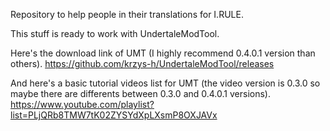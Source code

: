 Repository to help people in their translations for I.RULE.


This stuff is ready to work with UndertaleModTool.

Here's the download link of UMT (I highly recommend 0.4.0.1 version than others). https://github.com/krzys-h/UndertaleModTool/releases

And here's a basic tutorial videos list for UMT (the video version is 0.3.0 so maybe there are differents between 0.3.0 and 0.4.0.1 versions). https://www.youtube.com/playlist?list=PLjQRb8TMW7tK02ZYSYdXpLXsmP8OXJAVx
